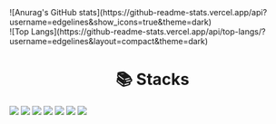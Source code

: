
<div>
![Anurag's GitHub stats](https://github-readme-stats.vercel.app/api?username=edgelines&show_icons=true&theme=dark)  
</div>
<div>
![Top Langs](https://github-readme-stats.vercel.app/api/top-langs/?username=edgelines&layout=compact&theme=dark)  
</div>

<div align=center><h1>📚 Stacks</h1></div>

<div> 
  <img src="https://img.shields.io/badge/python-000000?style=for-the-badge&logo=python&logoColor=white">
  <img src="https://img.shields.io/badge/FastAPI-000000?style=for-the-badge&logo=FastAPI&logoColor=white"> 
  <img src="https://img.shields.io/badge/mongoDB-000000?style=for-the-badge&logo=MongoDB&logoColor=white">
  <img src="https://img.shields.io/badge/react-000000?style=for-the-badge&logo=react&logoColor=black">
  <img src="https://img.shields.io/badge/vue.js-000000?style=for-the-badge&logo=vue.js&logoColor=white"> 
  <img src="https://img.shields.io/badge/node.js-000000?style=for-the-badge&logo=Node.js&logoColor=white">
  <img src="https://img.shields.io/badge/mysql-000000?style=for-the-badge&logo=mysql&logoColor=white">   
  <br>
</div>
